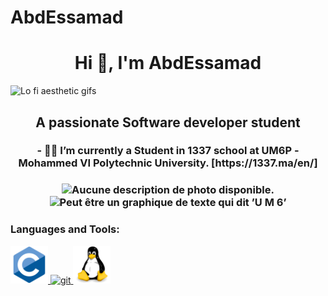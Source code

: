 # AbdEssamad
<h1 align="center">Hi 👋, I'm AbdEssamad</h1>

<img decoding="async" fetchpriority="high" src="https://gifs.eco.br/wp-content/uploads/2021/09/lo-fi-aesthetic-gifs-1.gif" alt="Lo fi aesthetic gifs" width="500" height="270" class="lazyloaded" data-ll-status="loaded">

<h2 align="center">A passionate Software developer student</h2>

<h3 align="center">- 👨‍💻 I’m currently a Student in 1337 school at UM6P - Mohammed VI Polytechnic University. [https://1337.ma/en/] </h3>
<h3 align="center" > <img data-visualcompletion="media-vc-image" alt="Aucune description de photo disponible." class="x1bwycvy x193iq5w x4fas0m x19kjcj4" referrerpolicy="origin-when-cross-origin" src="https://scontent.fcmn1-1.fna.fbcdn.net/v/t39.30808-6/347774990_768786181534551_5931157534314711095_n.jpg?_nc_cat=107&amp;ccb=1-7&amp;_nc_sid=5f2048&amp;_nc_ohc=9IFU6wLep1MAX_MavvV&amp;_nc_ht=scontent.fcmn1-1.fna&amp;oh=00_AfCFvBndj_4fpNRAwoarhra6w-iMDJbDIg2LPfcDgOxoYA&amp;oe=653DD676" width="90" height="90"> <img data-visualcompletion="media-vc-image" alt="Peut être un graphique de texte qui dit ’U M 6’" class="x1bwycvy x193iq5w x4fas0m x19kjcj4" referrerpolicy="origin-when-cross-origin" src="https://scontent.fcmn1-4.fna.fbcdn.net/v/t39.30808-6/386244027_367182425637643_7290015705244543812_n.jpg?_nc_cat=108&amp;ccb=1-7&amp;_nc_sid=5f2048&amp;_nc_ohc=qMPYnBgvdC0AX8t_LGk&amp;_nc_ht=scontent.fcmn1-4.fna&amp;oh=00_AfBrHlYqd3oQdGYrShE11Yxqs_TXdU-_yT4o-xfs_DZCcw&amp;oe=653CDF98" width="90" height="90"> </h3> 

<h3 align="left">Languages and Tools:</h3>
<p align="left"> <a href="https://www.cprogramming.com/" target="_blank" rel="noreferrer"> <img src="https://raw.githubusercontent.com/devicons/devicon/master/icons/c/c-original.svg" alt="c" width="60" height="60"/> </a> <a href="https://git-scm.com/" target="_blank" rel="noreferrer"> <img src="https://www.vectorlogo.zone/logos/git-scm/git-scm-icon.svg" alt="git" width="60" height="60"/> </a> <a href="https://www.linux.org/" target="_blank" rel="noreferrer"> <img src="https://raw.githubusercontent.com/devicons/devicon/master/icons/linux/linux-original.svg" alt="linux" width="60" height="60"/> </a> </p>
